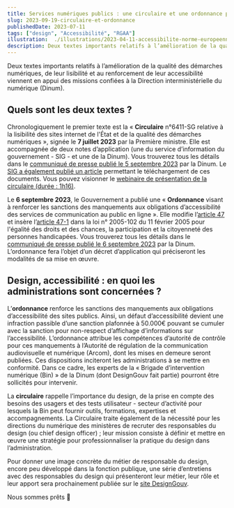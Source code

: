 ```yaml
---
title: Services numériques publics : une circulaire et une ordonnance pour renforcer l’accessibilité et le design 
slug: 2023-09-19-circulaire-et-ordonnance
publishedDate: 2023-07-11
tags: ["design", "Accessibilité", "RGAA"]
illustration:  ./illustrations/2023-04-11-accessibilite-norme-europeenne-francais.png
description: Deux textes importants relatifs à l’amélioration de la qualité des démarches numériques, de leur lisibilité et au renforcement de leur accessibilité viennent en appui des missions confiées à la Direction interministérielle du numérique (Dinum).
---
```


<p class="fr-text--lead">Deux textes importants relatifs à l’amélioration de la qualité des démarches numériques, de leur lisibilité et au renforcement de leur accessibilité viennent en appui des missions confiées à la Direction interministérielle du numérique (Dinum).</p>


## Quels sont les deux textes ?

Chronologiquement le premier texte est la « **Circulaire** n°6411-SG relative à la lisibilité des sites internet de l'État et de la qualité des démarches numériques », signée le **7 juillet 2023** par la Première ministre. Elle est accompagnée de deux notes d’application (une du service d’information du gouvernement - SIG - et une de la Dinum). Vous trouverez tous les détails dans le [communiqué de presse publié le 5 septembre 2023](https://www.numerique.gouv.fr/espace-presse/services-numeriques-publics-circulaire-premiere-ministre/) par la Dinum. Le [SIG a également publié un article](https://www.systeme-de-design.gouv.fr/a-propos/articles/circulaire-d-application/) permettant le téléchargement de ces documents. Vous pouvez visionner le [webinaire de présentation de la circulaire (durée : 1h16)](https://vimeo.com/846954419/a95cc7b784).  

Le **6 septembre 2023**, le Gouvernement a publié une « **Ordonnance** visant à renforcer les sanctions des manquements aux obligations d’accessibilité des services de communication au public en ligne ». Elle modifie l’[article 47](https://www.legifrance.gouv.fr/loda/article_lc/LEGIARTI000037388867/) et insère l’[article 47-1](https://www.legifrance.gouv.fr/loda/article_lc/LEGIARTI000048050174/2023-09-08) dans la loi n° 2005-102 du 11 février 2005 pour l'égalité des droits et des chances, la participation et la citoyenneté des personnes handicapées. Vous trouverez tous les détails dans le [communiqué de presse publié le 6 septembre 2023](https://www.numerique.gouv.fr/espace-presse/accessibilite-numerique-a-100-percent-le-gouvernement-passe-a-la-vitesse-superieure-et-presente-une-ordonnance-visant-a-controler-laccessibilite-des-sites-des-administrations-publiques-a-compter-2024/) par la Dinum. L’ordonnance fera l’objet d’un décret d’application qui préciseront les modalités de sa mise en œuvre.

## Design, accessibilité : en quoi les administrations sont concernées ?

L’**ordonnance** renforce les sanctions des manquements aux obligations d’accessibilité des sites publics. Ainsi, un défaut d’accessibilité devient une infraction passible d’une sanction plafonnée à 50.000€ pouvant se cumuler avec la sanction pour non-respect d’affichage d’informations sur l’accessibilité. L’ordonnance attribue les compétences d’autorité de contrôle pour ces manquements à l’Autorité de régulation de la communication audiovisuelle et numérique (Arcom), dont les mises en demeure seront publiées. Ces dispositions inciteront les administrations à se mettre en conformité. Dans ce cadre, les experts de la « Brigade d’intervention numérique (Bin) » de la Dinum (dont DesignGouv fait partie) pourront être sollicités pour intervenir.

La **circulaire** rappelle l’importance du design, de la prise en compte des besoins des usagers et des tests utilisateur - secteur d’activité pour lesquels la Bin peut fournir outils, formations, expertises et accompagnements. La Circulaire traite également de la nécessité pour les directions du numérique des ministères de recruter des responsables du design (ou chief design officer) ; leur mission consiste à définir et mettre en œuvre une stratégie pour professionnaliser la pratique du design dans l’administration. 

Pour donner une image concrète du métier de responsable du design, encore peu développé dans la fonction publique, une série d’entretiens avec des responsables du design qui présenteront leur métier, leur rôle et leur apport sera prochainement publiée sur le [site DesignGouv](https://design.numerique.gouv.fr/).

Nous sommes prêts 🙂


